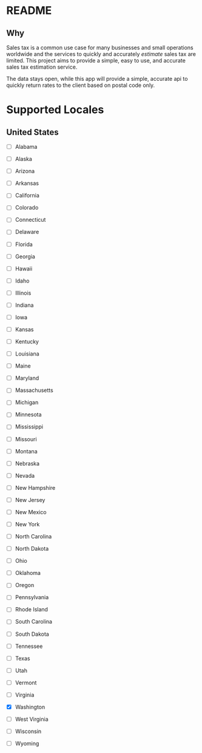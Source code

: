 # README

## Why

Sales tax is a common use case for many businesses and small operations worldwide and the services to quickly and accurately *estimate* sales tax are limited. This project aims to provide a simple, easy to use, and accurate sales tax estimation service.

The data stays open, while this app will provide a simple, accurate api to quickly return rates to the client based on postal code only.

# Supported Locales

## United States

- [ ] Alabama
- [ ] Alaska
- [ ] Arizona
- [ ] Arkansas
- [ ] California
- [ ] Colorado
- [ ] Connecticut
- [ ] Delaware
- [ ] Florida
- [ ] Georgia
- [ ] Hawaii
- [ ] Idaho
- [ ] Illinois
- [ ] Indiana
- [ ] Iowa
- [ ] Kansas
- [ ] Kentucky
- [ ] Louisiana
- [ ] Maine
- [ ] Maryland
- [ ] Massachusetts
- [ ] Michigan
- [ ] Minnesota
- [ ] Mississippi
- [ ] Missouri
- [ ] Montana
- [ ] Nebraska
- [ ] Nevada
- [ ] New Hampshire
- [ ] New Jersey
- [ ] New Mexico
- [ ] New York
- [ ] North Carolina
- [ ] North Dakota
- [ ] Ohio
- [ ] Oklahoma
- [ ] Oregon
- [ ] Pennsylvania
- [ ] Rhode Island
- [ ] South Carolina
- [ ] South Dakota
- [ ] Tennessee
- [ ] Texas
- [ ] Utah
- [ ] Vermont
- [ ] Virginia
- [x] Washington
- [ ] West Virginia
- [ ] Wisconsin
- [ ] Wyoming

